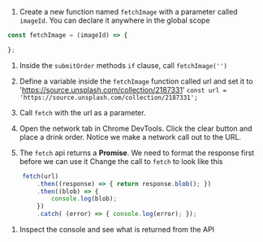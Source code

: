 1. Create a new function named `fetchImage` with a parameter called `imageId`. You can declare it anywhere in the global scope 
```javascript
const fetchImage = (imageId) => {

};
```

1. Inside the `submitOrder` methods `if` clause, call `fetchImage('')` 

1. Define a variable inside the `fetchImage` function called url and set it to 'https://source.unsplash.com/collection/2187331'
`const url = 'https://source.unsplash.com/collection/2187331';`

1. Call `fetch` with the url as a parameter.

1. Open the network tab in Chrome DevTools. Click the clear button and place a drink order. Notice we make a network call out to the URL.

1. The `fetch` api returns a **Promise**. We need to format the response first before we can use it Change the call to `fetch` to look like this
```javascript
    fetch(url)
        .then((response) => { return response.blob(); })
        .then((blob) => {
            console.log(blob);
        })
        .catch( (error) => { console.log(error); });
```


1. Inspect the console and see what is returned from the API